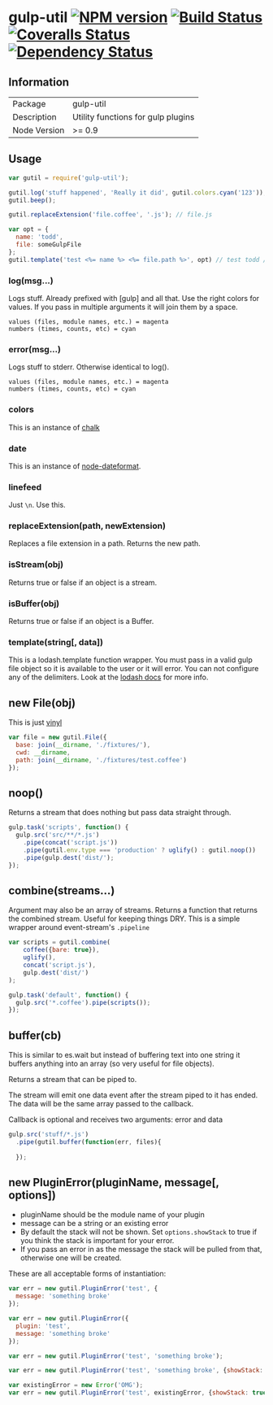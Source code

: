 # gulp-util [![NPM version][npm-image]][npm-url] [![Build Status][travis-image]][travis-url] [![Coveralls Status][coveralls-image]][coveralls-url] [![Dependency Status](https://david-dm.org/gulpjs/gulp-util.png?theme=shields.io)](https://david-dm.org/gulpjs/gulp-util)

## Information

<table>
<tr> 
<td>Package</td><td>gulp-util</td>
</tr>
<tr>
<td>Description</td>
<td>Utility functions for gulp plugins</td>
</tr>
<tr>
<td>Node Version</td>
<td>>= 0.9</td>
</tr>
</table>

## Usage

```javascript
var gutil = require('gulp-util');

gutil.log('stuff happened', 'Really it did', gutil.colors.cyan('123'));
gutil.beep();

gutil.replaceExtension('file.coffee', '.js'); // file.js

var opt = {
  name: 'todd',
  file: someGulpFile
};
gutil.template('test <%= name %> <%= file.path %>', opt) // test todd /js/hi.js
```

### log(msg...)

Logs stuff. Already prefixed with [gulp] and all that. Use the right colors for values. If you pass in multiple arguments it will join them by a space.

```
values (files, module names, etc.) = magenta
numbers (times, counts, etc) = cyan
```

### error(msg...)

Logs stuff to stderr. Otherwise identical to log().

```
values (files, module names, etc.) = magenta
numbers (times, counts, etc) = cyan
```

### colors

This is an instance of [chalk](https://github.com/sindresorhus/chalk)

### date

This is an instance of [node-dateformat](https://github.com/felixge/node-dateformat).

### linefeed

Just `\n`. Use this.

### replaceExtension(path, newExtension)

Replaces a file extension in a path. Returns the new path.

### isStream(obj)

Returns true or false if an object is a stream.

### isBuffer(obj)

Returns true or false if an object is a Buffer.

### template(string[, data])

This is a lodash.template function wrapper. You must pass in a valid gulp file object so it is available to the user or it will error. You can not configure any of the delimiters. Look at the [lodash docs](http://lodash.com/docs#template) for more info.

## new File(obj)

This is just [vinyl](https://github.com/wearefractal/vinyl)

```javascript
var file = new gutil.File({
  base: join(__dirname, './fixtures/'),
  cwd: __dirname,
  path: join(__dirname, './fixtures/test.coffee')
});
```

## noop()

Returns a stream that does nothing but pass data straight through.

```javascript
gulp.task('scripts', function() {
  gulp.src('src/**/*.js')
    .pipe(concat('script.js'))
    .pipe(gutil.env.type === 'production' ? uglify() : gutil.noop())
    .pipe(gulp.dest('dist/');
});
```

## combine(streams...)

Argument may also be an array of streams. Returns a function that returns the combined stream. Useful for keeping things DRY. This is a simple wrapper around event-stream's `.pipeline`

```javascript
var scripts = gutil.combine(
    coffee({bare: true}),
    uglify(),
    concat('script.js'),
    gulp.dest('dist/')
);

gulp.task('default', function() {
  gulp.src('*.coffee').pipe(scripts());
});
```

## buffer(cb)

This is similar to es.wait but instead of buffering text into one string it buffers anything into an array (so very useful for file objects).

Returns a stream that can be piped to.

The stream will emit one data event after the stream piped to it has ended. The data will be the same array passed to the callback.

Callback is optional and receives two arguments: error and data

```javascript
gulp.src('stuff/*.js')
  .pipe(gutil.buffer(function(err, files){
  
  });
```

## new PluginError(pluginName, message[, options])

- pluginName should be the module name of your plugin
- message can be a string or an existing error
- By default the stack will not be shown. Set `options.showStack` to true if you think the stack is important for your error.
- If you pass an error in as the message the stack will be pulled from that, otherwise one will be created.

These are all acceptable forms of instantiation:

```javascript
var err = new gutil.PluginError('test', {
  message: 'something broke'
});

var err = new gutil.PluginError({
  plugin: 'test',
  message: 'something broke'
});

var err = new gutil.PluginError('test', 'something broke');

var err = new gutil.PluginError('test', 'something broke', {showStack: true});

var existingError = new Error('OMG');
var err = new gutil.PluginError('test', existingError, {showStack: true});
```

[npm-url]: https://npmjs.org/package/gulp-util
[npm-image]: https://badge.fury.io/js/gulp-util.png
[travis-url]: https://travis-ci.org/gulpjs/gulp-util
[travis-image]: https://travis-ci.org/gulpjs/gulp-util.png?branch=master
[coveralls-url]: https://coveralls.io/r/gulpjs/gulp-util
[coveralls-image]: https://coveralls.io/repos/gulpjs/gulp-util/badge.png
[depstat-url]: https://david-dm.org/gulpjs/gulp-util
[depstat-image]: https://david-dm.org/gulpjs/gulp-util.png
